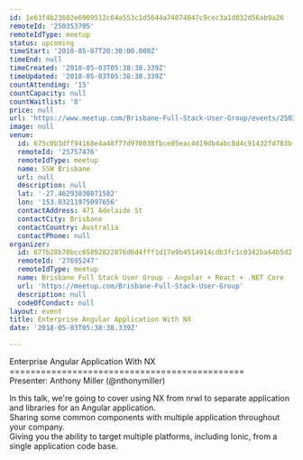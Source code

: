 ```yaml
---
id: 1e63f4b23602e6909512c64a553c1d5644a74074047c9cec3a1d032d56ab9a26
remoteId: '250353705'
remoteIdType: meetup
status: upcoming
timeStart: '2018-05-07T20:30:00.000Z'
timeEnd: null
timeCreated: '2018-05-03T05:38:38.339Z'
timeUpdated: '2018-05-03T05:38:38.339Z'
countAttending: '15'
countCapacity: null
countWaitlist: '0'
price: null
url: 'https://www.meetup.com/Brisbane-Full-Stack-User-Group/events/250353705/'
image: null
venue:
  id: 675c0b3dff94168e4a48f77d978038fbce85eac4d19db4abc8d4c91432fd783b
  remoteId: '25757476'
  remoteIdType: meetup
  name: SSW Brisbane
  url: null
  description: null
  lat: '-27.46293830871582'
  lon: '153.03211975097656'
  contactAddress: 471 Adelaide St
  contactCity: Brisbane
  contactCountry: Australia
  contactPhone: null
organizer:
  id: 677b28b70bcc65892822876d6d4fff1d17e9b4514914cdb3fc1c0342ba64b5d2
  remoteId: '27695247'
  remoteIdType: meetup
  name: Brisbane Full Stack User Group - Angular + React + .NET Core
  url: 'https://meetup.com/Brisbane-Full-Stack-User-Group'
  description: null
  codeOfConduct: null
layout: event
title: Enterprise Angular Application With NX
date: '2018-05-03T05:38:38.339Z'

---
```

<p>Enterprise Angular Application With NX<br/>=============================================<br/>Presenter: Anthony Miller (@nthonymiller)</p> <p>In this talk, we're going to cover using NX from nrwl to separate application and libraries for an Angular application.<br/>Sharing some common components with multiple application throughout your company.<br/>Giving you the ability to target multiple platforms, including Ionic, from a single application code base.</p>
